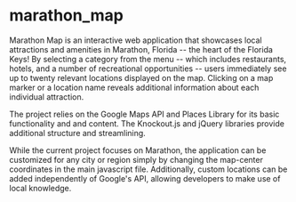 # marathon_map

Marathon Map is an interactive web application that showcases local attractions
and amenities in Marathon, Florida -- the heart of the Florida Keys! By selecting
a category from the menu -- which includes restaurants, hotels, and a number of recreational
opportunities -- users immediately see up to twenty relevant locations displayed on the map. 
Clicking on a map marker or a location name reveals additional information about each individual
attraction. 

The project relies on the Google Maps API and Places Library for its basic functionality and
and content. The Knockout.js and jQuery libraries provide additional structure and streamlining.

While the current project focuses on Marathon, the application can be customized for any
city or region simply by changing the map-center coordinates in the main javascript file. 
Additionally, custom locations can be added independently of Google's API, allowing 
developers to make use of local knowledge.

